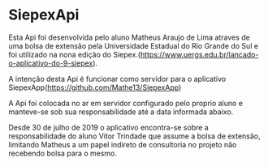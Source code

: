 # SiepexApi

  Esta Api foi desenvolvida pelo aluno Matheus Araujo de Lima atraves de uma bolsa de extensão
pela Universidade Estadual do Rio Grande do Sul e foi utilizado na nona edição do Siepex.(https://www.uergs.edu.br/lancado-o-aplicativo-do-9-siepex).

  A intenção desta Api é funcionar como servidor para o aplicativo SiepexApp(https://github.com/Mathe13/SiepexApp)
  
  A Api foi colocada no ar em servidor configurado pelo proprio aluno e manteve-se sob sua responsabilidade até a data informada abaixo.
  
  Desde 30 de julho de 2019 o aplicativo encontra-se sobre a responsabilidade do aluno Vitor Trindade que assume a bolsa de extensão, limitando Matheus a um papel indireto de consultoria no projeto não recebendo bolsa para o mesmo.
